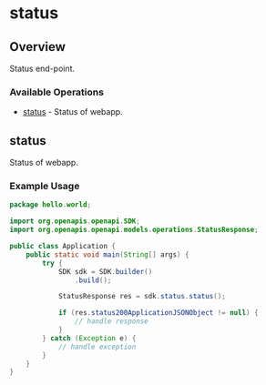 # status

## Overview

Status end-point.

### Available Operations

* [status](#status) - Status of webapp.

## status

Status of webapp.

### Example Usage

```java
package hello.world;

import org.openapis.openapi.SDK;
import org.openapis.openapi.models.operations.StatusResponse;

public class Application {
    public static void main(String[] args) {
        try {
            SDK sdk = SDK.builder()
                .build();

            StatusResponse res = sdk.status.status();

            if (res.status200ApplicationJSONObject != null) {
                // handle response
            }
        } catch (Exception e) {
            // handle exception
        }
    }
}
```
